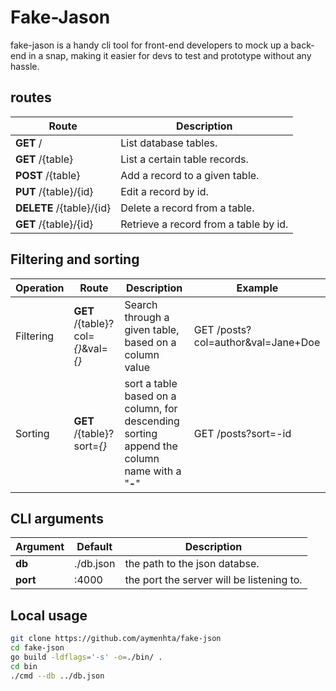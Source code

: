 # Fake-Jason
fake-jason is a handy cli tool for front-end developers to mock up a back-end in a snap, making it easier for devs to test and prototype without any hassle.

## routes

| Route                    | Description                           |
| ------------------------ | ------------------------------------- |
| **GET** /                | List database tables.                 |
| **GET** /{table}         | List a certain table records.         |
| **POST** /{table}        | Add a record to a given table.        |
| **PUT** /{table}/{id}    | Edit a record by id.                  |
| **DELETE** /{table}/{id} | Delete a record from a table.         |
| **GET** /{table}/{id}    | Retrieve a record from a table by id. |

## Filtering and sorting

| Operation | Route                              | Description                                                                                  | Example                            |
| --------- | ---------------------------------- | -------------------------------------------------------------------------------------------- | ---------------------------------- |
| Filtering | **GET** /{table}?col=*{}*&val=*{}* | Search through a given table, based on a column value                                        | GET /posts?col=author&val=Jane+Doe |
| Sorting   | **GET** /{table}?sort=*{}*         | sort a table based on a column, for descending sorting append the column name with a "**-**" | GET /posts?sort=-id                |

## CLI arguments
| Argument | Default   | Description                               |
| -------- | --------- | ----------------------------------------- |
| **db**   | ./db.json | the path to the json databse.             |
| **port** | :4000     | the port the server will be listening to. |

## Local usage
```bash
git clone https://github.com/aymenhta/fake-json
cd fake-json
go build -ldflags='-s' -o=./bin/ .
cd bin
./cmd --db ../db.json
```